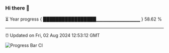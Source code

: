 ### Hi there 👋

⏳ Year progress { █████████████████▁▁▁▁▁▁▁▁▁▁▁▁▁ } 58.62 %

---

⏰ Updated on Fri, 02 Aug 2024 12:53:12 GMT

![Progress Bar CI](https://github.com/IshwaranRudhara/GIT-ACTION/workflows/Progress%20Bar%20CI/badge.svg)
